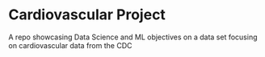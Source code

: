 # Cardiovascular Project
A repo showcasing Data Science and ML objectives on a data set focusing on cardiovascular data from the CDC
